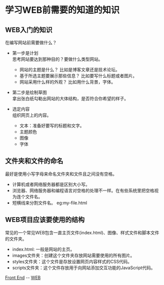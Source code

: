 # 学习WEB前需要的知道的知识

WEB入门的知识    
--------------------------
在编写网站前需要做什么？    
- 第一步是计划    
  思考网站要达到那种目的？要做什么类型网站。     
  - 网站的主题是什么？ 比如是博客文章还是技术论坛。    
  - 基于所选主题要展示那些信息？ 比如要写什么标题或者图片。    
  - 网站采用什么样的外观？ 比如用什么背景，字体。     

- 第二步是绘制草图    
  拿出张白纸勾勒出网站的大体结构，是否符合你希望的样子。    

- 选定内容    
  组织网页上的内容。    
  - 文本：准备好要写的标题和文字。    
  - 主题颜色
  - 图像
  - 字体

文件夹和文件的命名     
----------------------
  最好是使用小写字母来命名文件夹和文件且之间没有空格。    
  - 计算机或者网络服务器都是区别大小写。
  - 浏览器、网络服务器和编程语言对空格的处理不一样。在有些系统里把空格视为连个文件名。    
  - 短横线来分割文件名。 eg:my-file.html 

WEB项目应该要使用的结构     
--------------------------------
  常见的一个常见WEB包含一直主页文件(index.html)、图像、样式文件和脚本文件的文件夹。    
  - index.html: 一般是网站的主页。    
  - images文件夹：创建这个文件夹存放网站需要使用的所有图片。    
  - styles文件夹：这个文件是存放设置网页内容样式的CSS代码。    
  - scripts文件夹：这个文件存放用于向网站添加交互功能的JavaScript代码。    


[Front End](front_end.md) -- [WEB](../web.md)